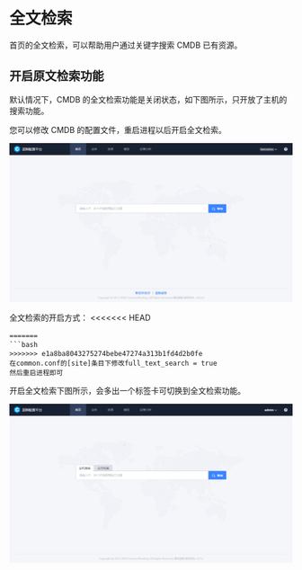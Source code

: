 # 全文检索

首页的全文检索，可以帮助用户通过关键字搜索 CMDB 已有资源。

## 开启原文检索功能

默认情况下，CMDB 的全文检索功能是关闭状态，如下图所示，只开放了主机的搜索功能。

您可以修改 CMDB 的配置文件，重启进程以后开启全文检索。

![1589787054331](../media/1589787054331.png)

全文检索的开启方式：
<<<<<<< HEAD
```plain
=======
```bash
>>>>>>> e1a8ba8043275274bebe47274a313b1fd4d2b0fe
在common.conf的[site]条目下修改full_text_search = true
然后重启进程即可
```

开启全文检索下图所示，会多出一个标签卡可切换到全文检索功能。

![1589787086178](../media/1589787086178.png)
